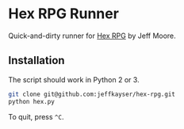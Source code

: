 # Hex RPG Runner

Quick-and-dirty runner for [Hex RPG](http://www.1km1kt.net/rpg/Hex) by Jeff Moore.

## Installation

The script should work in Python 2 or 3.

```bash
git clone git@github.com:jeffkayser/hex-rpg.git
python hex.py
```

To quit, press `^C`.

